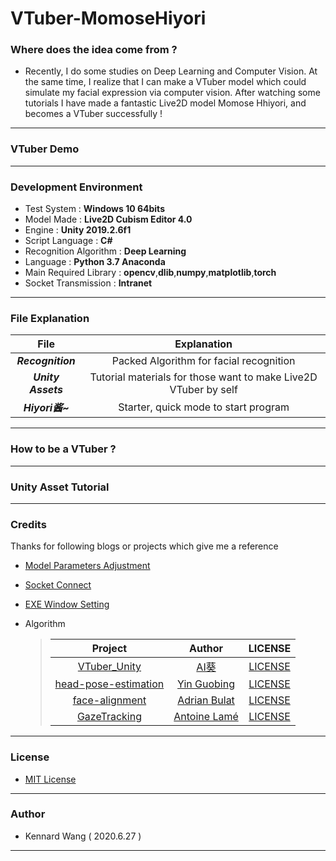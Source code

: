 # VTuber-MomoseHiyori
### Where does the idea come from ?
+ Recently, I do some studies on Deep Learning and Computer Vision. At the same time, I realize that I can make a VTuber model which could simulate my facial expression via computer vision. After watching some tutorials I have made a fantastic Live2D model Momose Hhiyori, and becomes a VTuber successfully !
------
### VTuber Demo
------
### Development Environment
+ Test System : **Windows 10 64bits**
+ Model Made : **Live2D Cubism Editor 4.0**
+ Engine : **Unity 2019.2.6f1** 
+ Script Language : **C#**
+ Recognition Algorithm : **Deep Learning**
+ Language : **Python 3.7 Anaconda**
+ Main Required Library : **opencv**,**dlib**,**numpy**,**matplotlib**,**torch**
+ Socket Transmission : **Intranet**
------
### File Explanation
| File | Explanation |
|:---:|:---:|
| ***Recognition*** | Packed Algorithm for facial recognition |
| ***Unity Assets*** | Tutorial materials for those want to make Live2D VTuber by self |
| ***Hiyori酱~*** | Starter, quick mode to start program |
------
### How to be a VTuber ?
------
### Unity Asset Tutorial
------
### Credits
Thanks for following blogs or projects which give me a reference

+ [Model Parameters Adjustment](https://docs.live2d.com/cubism-sdk-tutorials/about-parameterupdating-of-model/?locale=ja)
+ [Socket Connect](https://blog.csdn.net/u012234115/article/details/46481845)
+ [EXE Window Setting](https://blog.csdn.net/qq_39097425/article/details/81664448)
+ Algorithm

  > | Project | Author | LICENSE |
  > |:---:|:---:|:---:|
  > | [VTuber_Unity](https://github.com/kwea123/VTuber_Unity) | [AI葵](https://github.com/kwea123) | [LICENSE](licenses/LICENSE.head-pose-estimation) |
  > | [head-pose-estimation](https://github.com/yinguobing/head-pose-estimation) | [Yin Guobing](https://github.com/yinguobing) | [LICENSE](licenses/LICENSE.head-pose-estimation) |
  > | [face-alignment](https://github.com/1adrianb/face-alignment) | [Adrian Bulat](https://github.com/1adrianb) | [LICENSE](licenses/LICENSE.face-alignment) |
  > | [GazeTracking](https://github.com/antoinelame/GazeTracking) | [Antoine Lamé](https://github.com/antoinelame) | [LICENSE](licenses/LICENSE.GazeTracking) |
------
### License
+ [MIT License](https://github.com/KennardWang/VTuber-MomoseHiyori/blob/master/LICENSE)
------
### Author
+ Kennard Wang ( 2020.6.27 )
------
